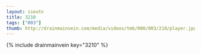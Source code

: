 ```yaml
--- 
layout: sieutv
title: 3210
tags: ["003"]
thumb: http://drainmainvein.com/media/videos/tmb/000/003/210/player.jpg
---
```

{% include drainmainvein key="3210" %} 
